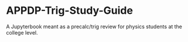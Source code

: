 # APPDP-Trig-Study-Guide
A Jupyterbook meant as a precalc/trig review for physics students at the college level.
